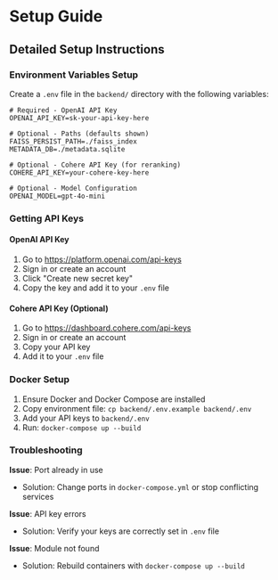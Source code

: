 # Setup Guide

## Detailed Setup Instructions

### Environment Variables Setup

Create a `.env` file in the `backend/` directory with the following variables:

```env
# Required - OpenAI API Key
OPENAI_API_KEY=sk-your-api-key-here

# Optional - Paths (defaults shown)
FAISS_PERSIST_PATH=./faiss_index
METADATA_DB=./metadata.sqlite

# Optional - Cohere API Key (for reranking)
COHERE_API_KEY=your-cohere-key-here

# Optional - Model Configuration
OPENAI_MODEL=gpt-4o-mini
```

### Getting API Keys

#### OpenAI API Key
1. Go to https://platform.openai.com/api-keys
2. Sign in or create an account
3. Click "Create new secret key"
4. Copy the key and add it to your `.env` file

#### Cohere API Key (Optional)
1. Go to https://dashboard.cohere.com/api-keys
2. Sign in or create an account
3. Copy your API key
4. Add it to your `.env` file

### Docker Setup

1. Ensure Docker and Docker Compose are installed
2. Copy environment file: `cp backend/.env.example backend/.env`
3. Add your API keys to `backend/.env`
4. Run: `docker-compose up --build`

### Troubleshooting

**Issue**: Port already in use
- Solution: Change ports in `docker-compose.yml` or stop conflicting services

**Issue**: API key errors
- Solution: Verify your keys are correctly set in `.env` file

**Issue**: Module not found
- Solution: Rebuild containers with `docker-compose up --build`
